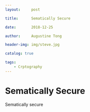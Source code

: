 ```yaml
---
layout:     post

title:      Sematically Secure

date:       2018-12-25

author:     Augustine Tong

header-img: img/steve.jpg

catalog: true

tags:
    - Crptography
---
```


# Sematically Secure
Sematically secure